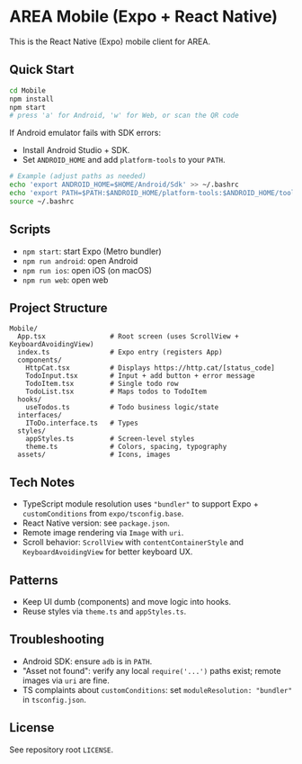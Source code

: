 # AREA Mobile (Expo + React Native)

This is the React Native (Expo) mobile client for AREA.

## Quick Start

```bash
cd Mobile
npm install
npm start
# press 'a' for Android, 'w' for Web, or scan the QR code
```

If Android emulator fails with SDK errors:
- Install Android Studio + SDK.
- Set `ANDROID_HOME` and add `platform-tools` to your `PATH`.

```bash
# Example (adjust paths as needed)
echo 'export ANDROID_HOME=$HOME/Android/Sdk' >> ~/.bashrc
echo 'export PATH=$PATH:$ANDROID_HOME/platform-tools:$ANDROID_HOME/tools/bin' >> ~/.bashrc
source ~/.bashrc
```

## Scripts
- `npm start`: start Expo (Metro bundler)
- `npm run android`: open Android
- `npm run ios`: open iOS (on macOS)
- `npm run web`: open web

## Project Structure
```
Mobile/
  App.tsx                # Root screen (uses ScrollView + KeyboardAvoidingView)
  index.ts               # Expo entry (registers App)
  components/
    HttpCat.tsx          # Displays https://http.cat/[status_code]
    TodoInput.tsx        # Input + add button + error message
    TodoItem.tsx         # Single todo row
    TodoList.tsx         # Maps todos to TodoItem
  hooks/
    useTodos.ts          # Todo business logic/state
  interfaces/
    IToDo.interface.ts   # Types
  styles/
    appStyles.ts         # Screen-level styles
    theme.ts             # Colors, spacing, typography
  assets/                # Icons, images
```

## Tech Notes
- TypeScript module resolution uses `"bundler"` to support Expo + `customConditions` from `expo/tsconfig.base`.
- React Native version: see `package.json`.
- Remote image rendering via `Image` with `uri`.
- Scroll behavior: `ScrollView` with `contentContainerStyle` and `KeyboardAvoidingView` for better keyboard UX.

## Patterns
- Keep UI dumb (components) and move logic into hooks.
- Reuse styles via `theme.ts` and `appStyles.ts`.

## Troubleshooting
- Android SDK: ensure `adb` is in `PATH`.
- "Asset not found": verify any local `require('...')` paths exist; remote images via `uri` are fine.
- TS complaints about `customConditions`: set `moduleResolution: "bundler"` in `tsconfig.json`.

## License
See repository root `LICENSE`.
